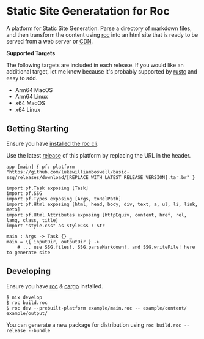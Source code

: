 # Static Site Generatation for Roc

A platform for Static Site Generation. Parse a directory of markdown files, and then transform the content using [roc](https://www.roc-lang.org) into an html site that is ready to be served from a web server or [CDN](https://en.wikipedia.org/wiki/Content_delivery_network).

**Supported Targets**

The following targets are included in each release. If you would like an additional target, let me know because it's probably supported by [rustc](https://doc.rust-lang.org/beta/rustc/platform-support.html) and easy to add.

- Arm64 MacOS
- Arm64 Linux
- x64 MacOS
- x64 Linux

## Getting Starting

Ensure you have [installed the roc cli](https://www.roc-lang.org/install).

Use the latest [release](https://github.com/lukewilliamboswell/basic-ssg/releases) of this platform by replacing the URL in the header.

```roc
app [main] { pf: platform "https://github.com/lukewilliamboswell/basic-ssg/releases/download/[REPLACE WITH LATEST RELEASE VERSION].tar.br" }

import pf.Task exposing [Task]
import pf.SSG
import pf.Types exposing [Args, toRelPath]
import pf.Html exposing [html, head, body, div, text, a, ul, li, link, meta]
import pf.Html.Attributes exposing [httpEquiv, content, href, rel, lang, class, title]
import "style.css" as styleCss : Str

main : Args -> Task {} _
main = \{ inputDir, outputDir } ->
    # ... use SSG.files!, SSG.parseMarkdown!, and SSG.writeFile! here to generate site
```

## Developing

Ensure you have [roc](https://www.roc-lang.org/install) & [cargo](https://doc.rust-lang.org/cargo/getting-started/installation.html) installed.

```
$ nix develop
$ roc build.roc
$ roc dev --prebuilt-platform example/main.roc -- example/content/ example/output/
```

You can generate a new package for distribution using `roc build.roc --release --bundle`
